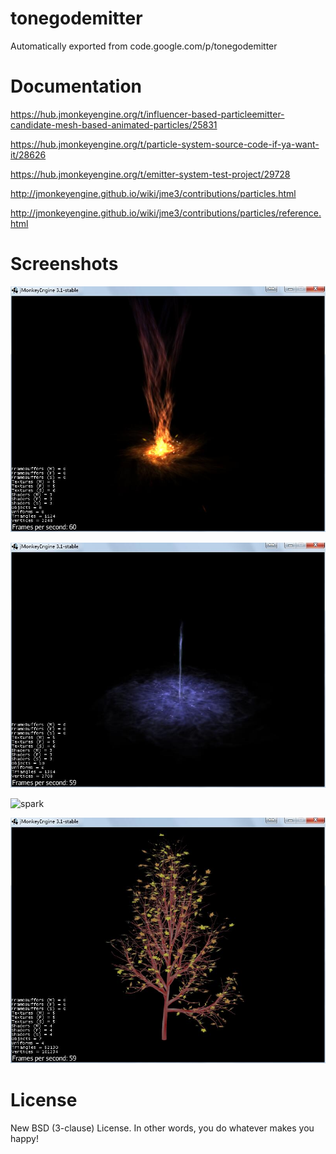 # tonegodemitter
Automatically exported from code.google.com/p/tonegodemitter

# Documentation

https://hub.jmonkeyengine.org/t/influencer-based-particleemitter-candidate-mesh-based-animated-particles/25831

https://hub.jmonkeyengine.org/t/particle-system-source-code-if-ya-want-it/28626

https://hub.jmonkeyengine.org/t/emitter-system-test-project/29728

http://jmonkeyengine.github.io/wiki/jme3/contributions/particles.html

http://jmonkeyengine.github.io/wiki/jme3/contributions/particles/reference.html

# Screenshots

![fire](screenshots/fire.jpg)

![ice](screenshots/ice.jpg)

![spark](screenshots/spark.jpg)

![tree](screenshots/tree.jpg)

# License

New BSD (3-clause) License. In other words, you do whatever makes you happy!
